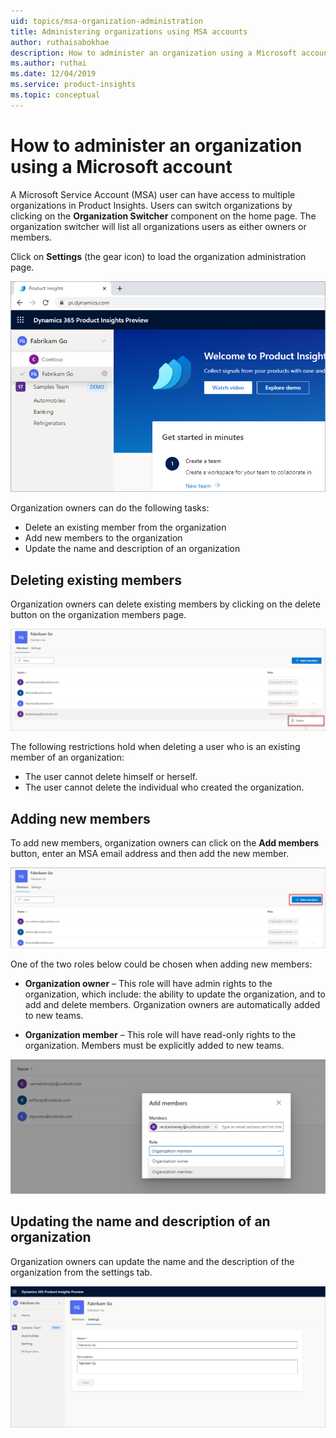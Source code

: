 ```yaml
---
uid: topics/msa-organization-administration
title: Administering organizations using MSA accounts
author: ruthaisabokhae
description: How to administer an organization using a Microsoft account
ms.author: ruthai
ms.date: 12/04/2019
ms.service: product-insights
ms.topic: conceptual
---
```



# How to administer an organization using a Microsoft account

A Microsoft Service Account (MSA) user can have access to multiple organizations in Product Insights. Users can switch organizations by clicking on the **Organization Switcher** component on the home page. The organization switcher will list all organizations users as either owners or members. 

Click on **Settings** (the gear icon) to load the organization administration page.

![Organization administration](media/SwitchingOrgSettings.png "Organization administration")

Organization owners can do the following tasks:
-	Delete an existing member from the organization
-	Add new members to the organization
-	Update the name and description of an organization

## Deleting existing members
Organization owners can delete existing members by clicking on the delete button on the organization members page. 

![Delete member](media/SwitchingOrgDelete.png "Delete member")

The following restrictions hold when deleting a user who is an existing member of an organization:
-	The user cannot delete himself or herself.
-	The user cannot delete the individual who created the organization.

## Adding new members

To add new members, organization owners can click on the **Add members** button, enter an MSA email address and then add the new member.

![Add member](media/SwitchingOrgAdd.png "Add member")

One of the two roles below could be chosen when adding new members:
-	**Organization owner** – This role will have admin rights to the organization, which include: the ability to update the organization, and to add and delete members. Organization owners are automatically added to new teams.

-	**Organization member** – This role will have read-only rights to the organization. Members must be explicitly added to new teams. 

![Choose role](media/SwitchingOrgAddMembers.png "Choose role")

## Updating the name and description of an organization
Organization owners can update the name and the description of the organization from the settings tab. 

![Update name and description](media/SwitchingOrgUpdate.png "Update name and description")
